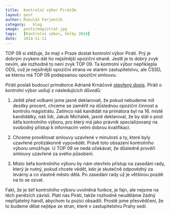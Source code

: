 ```yaml
---
title:	Kontrolní výbor Pirátům
layout:	post
author:	Mikuláš Ferjenčík
category:	blog
image:	posts/magistrat.jpg
tags:   [Kontrolní výbor, Volby 2014]
date:	2014-11-11
---
```


TOP 09 si stěžuje, že mají v Praze dostat kontrolní výbor Piráti. Prý je dobrým zvykem dát ho nejsilnější opoziční straně. Jestli je to dobrý zvyk nevím, ale rozhodně to není zvyk TOP 09. Ta kontrolní výbor nepřiklepla ODS, což je nejsilnější opoziční strana ve starém zastupitelstvu, ale ČSSD, se kterou má TOP 09 podepsanou opoziční smlouvu.

Piráti poslali budoucí primátorce Adrianě Krnáčové [otevřený dopis]. Piráti o kontrolní výbor usilují z následujících důvodů:

1. Ještě před volbami jsme jasně deklarovali, že pokud nebudeme mít desítky procent, chceme se zaměřit na důslednou opoziční činnost a kontrolu magistrátu. Zatímco náš kandidát na primátora byl na 16. místě kandidátky, náš lídr, Jakub Michálek, jasně deklaroval, že by stál o post šéfa kontrolního výboru, pro který má jako právník specializovaný na svobodný přístup k informacím velmi dobrou kvalifikaci.

2. Chceme prověřovat smlouvy uzavřené v minulosti a ty, které byly uzavřené protizákonně vypovědět. Právě toto obsazení kontrolního výboru umožňuje. U TOP 09 se nedá očekávat, že důsledně prověří smlouvy uzavřené za svého působení.

3. Místo šéfa kontrolního výboru by nám otevřelo přístup na zasedání rady, který je nutný, pokud chcete vědět, kdo je skutečně odpovědný za levárny a co vlastně město dělá. Po zasedání rady už je většinou pozdě na to se ozvat.

Fakt, že je šéf kontrolního výboru uvolněná funkce, je fajn, ale nejsme na těch penězích závislí. Platí nás Piráti, takže rozhodně neuděláme žádný nepřijatelný handl, abychom tu pozici obsadili. Prostě jsme přesvědčení, že to budeme dělat nejlépe ze stran, které v zastupitelstvu Prahy sedí.



[otevřený dopis]: https://github.com/pirati-cz/KlubPraha/raw/master/spisy/2014/07-dopis-kontrolni-vybor/zadost/main_signed.pdf
